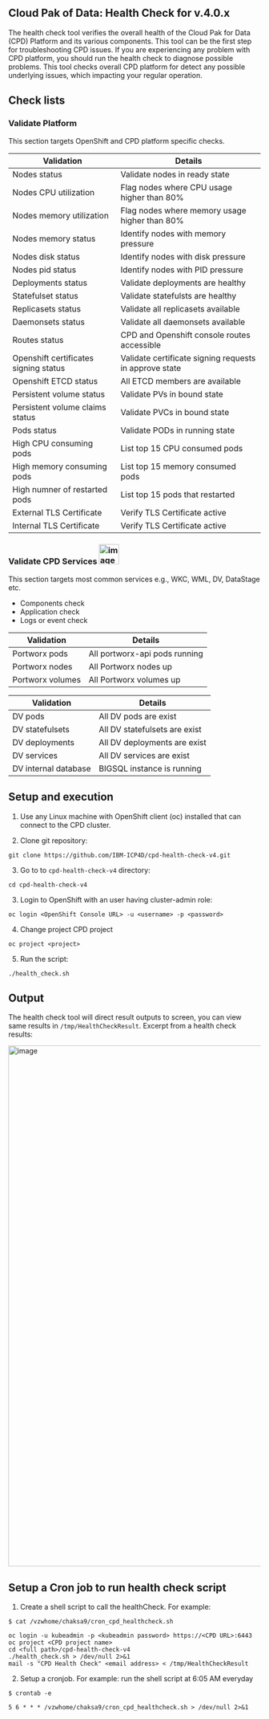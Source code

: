 ## Cloud Pak of Data: Health Check for v.4.0.x
The health check tool verifies the overall health of the Cloud Pak for Data (CPD) Platform and its various components. This tool can be the first step for troubleshooting CPD issues. If you are experiencing any problem with CPD platform, you should run the health check to diagnose possible problems. This tool checks overall CPD platform for detect any possible underlying issues, which impacting your regular operation. 

## Check lists
### Validate Platform
This section targets OpenShift and CPD platform specific checks.

| Validation | Details |
| --- | --- |
| Nodes status | Validate nodes in ready state |
| Nodes CPU utilization | Flag nodes where CPU usage higher than 80% |
| Nodes memory utilization | Flag nodes where memory usage higher than 80% |
| Nodes memory status | Identify nodes with memory pressure |
| Nodes disk status | Identify nodes with disk pressure |
| Nodes pid status | Identify nodes with PID pressure |
| Deployments status | Validate deployments are healthy |
| Statefulset status | Validate statefulsts are healthy |
| Replicasets status | Validate all replicasets available |
| Daemonsets status | Validate all daemonsets available |
| Routes status | CPD and Openshift console routes accessible |
| Openshift certificates signing status | Validate certificate signing requests in approve state |
| Openshift ETCD status | All ETCD members are available |
| Persistent volume status | Validate PVs in bound state |
| Persistent volume claims status | Validate PVCs in bound state |
| Pods status | Validate PODs in running state|
| High CPU consuming pods | List top 15 CPU consumed pods |
| High memory consuming pods | List top 15 memory consumed pods |
| High numner of restarted pods | List top 15 pods that restarted |
| External TLS Certificate | Verify TLS Certificate active |
| Internal TLS Certificate | Verify TLS Certificate active |

### Validate CPD Services <img width="40" alt="image" src="https://user-images.githubusercontent.com/17136230/117361229-632c9580-aed7-11eb-9e1d-0210c5398207.png">

This section targets most common services e.g., WKC, WML, DV, DataStage etc. 

-	Components check
-	Application check
-	Logs or event check


| Validation | Details |
| --- | --- |
| Portworx pods | All portworx-api pods running |
| Portworx nodes | All Portworx nodes up |
| Portworx volumes | All Portworx volumes up |


| Validation | Details |
| --- | --- |
| DV pods | All DV pods are exist |
| DV statefulsets | All DV statefulsets are exist |
| DV deployments | All DV deployments are exist |
| DV services | All DV services are exist |
| DV internal database | BIGSQL instance is running |


## Setup and execution 
1. Use any Linux machine with OpenShift client (oc) installed that can connect to the CPD cluster.

2. Clone git repository:
```
git clone https://github.com/IBM-ICP4D/cpd-health-check-v4.git
```

3. Go to to `cpd-health-check-v4` directory:
```
cd cpd-health-check-v4
```

3. Login to OpenShift with an user having cluster-admin role:
```
oc login <OpenShift Console URL> -u <username> -p <password>
```
4. Change project CPD project
```
oc project <project>
```
5. Run the script:
```
./health_check.sh
```

## Output
The health check tool will direct result outputs to screen, you can view same results in `/tmp/HealthCheckResult`. Excerpt from a health check results:

<img width="1038" alt="image" src="https://user-images.githubusercontent.com/17136230/117359964-d03f2b80-aed5-11eb-9f6d-baaa9dd60a5c.png">

## Setup a Cron job to run health check script
1. Create a shell script to call the healthCheck. For example:
```
$ cat /vzwhome/chaksa9/cron_cpd_healthcheck.sh

oc login -u kubeadmin -p <kubeadmin password> https://<CPD URL>:6443
oc project <CPD project name>
cd <full path>/cpd-health-check-v4
./health_check.sh > /dev/null 2>&1
mail -s "CPD Health Check" <email address> < /tmp/HealthCheckResult
```

2. Setup a cronjob. For example: run the shell script at 6:05 AM everyday
```
$ crontab -e

5 6 * * * /vzwhome/chaksa9/cron_cpd_healthcheck.sh > /dev/null 2>&1
```
